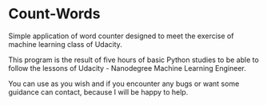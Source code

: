 # Count-Words
Simple application of word counter designed to meet the exercise of machine learning class of Udacity.

This program is the result of five hours of basic Python studies to be able to follow the lessons of Udacity - Nanodegree Machine Learning Engineer.

You can use as you wish and if you encounter any bugs or want some guidance can contact, because I will be happy to help.
